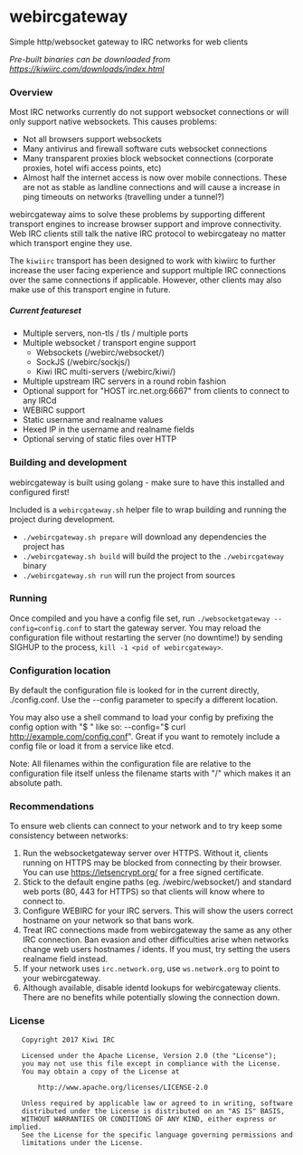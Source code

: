 # webircgateway
Simple http/websocket gateway to IRC networks for web clients

*Pre-built binaries can be downloaded from https://kiwiirc.com/downloads/index.html*

### Overview
Most IRC networks currently do not support websocket connections or will only support native websockets. This causes problems:
* Not all browsers support websockets
* Many antivirus and firewall software cuts websocket connections
* Many transparent proxies block websocket connections (corporate proxies, hotel wifi access points, etc)
* Almost half the internet access is now over mobile connections. These are not as stable as landline connections and will cause a increase in ping timeouts on networks (travelling under a tunnel?)

webircgateway aims to solve these problems by supporting different transport engines to increase browser support and improve connectivity. Web IRC clients still talk the native IRC protocol to webircgateay no matter which transport engine they use.

The `kiwiirc` transport has been designed to work with kiwiirc to further increase the user facing experience and support multiple IRC connections over the same connections if applicable. However, other clients may also make use of this transport engine in future.

##### Current featureset
* Multiple servers, non-tls / tls / multiple ports
* Multiple websocket / transport engine support
    * Websockets (/webirc/websocket/)
    * SockJS (/webirc/sockjs/)
    * Kiwi IRC multi-servers (/webirc/kiwi/)
* Multiple upstream IRC servers in a round robin fashion
* Optional support for "HOST irc.net.org:6667" from clients to connect to any IRCd
* WEBIRC support
* Static username and realname values
* Hexed IP in the username and realname fields
* Optional serving of static files over HTTP

### Building and development
webircgateway is built using golang - make sure to have this installed and configured first!

Included is a `webircgateway.sh` helper file to wrap building and running the project during development.
* `./webircgateway.sh prepare` will download any dependencies the project has
* `./webircgateway.sh build` will build the project to the `./webircgateway` binary
* `./webircgateway.sh run` will run the project from sources

### Running
Once compiled and you have a config file set, run `./websocketgateway --config=config.conf` to start the gateway server. You may reload the configuration file without restarting the server (no downtime!) by sending SIGHUP to the process, `kill -1 <pid of webircgateway>`.

### Configuration location
By default the configuration file is looked for in the current directly, ./config.conf. Use the --config parameter to specify a different location.

You may also use a shell command to load your config by prefixing the config option with "$ " like so: --config="$ curl http://example.com/config.conf". Great if you want to remotely include a config file or load it from a service like etcd.

Note: All filenames within the configuration file are relative to the configuration file itself unless the filename starts with "/" which makes it an absolute path.

### Recommendations
To ensure web clients can connect to your network and to try keep some consistency between networks:

1. Run the websocketgateway server over HTTPS. Without it, clients running on HTTPS may be blocked from connecting by their browser. You can use https://letsencrypt.org/ for a free signed certificate.
2. Stick to the default engine paths (eg. /webirc/websocket/) and standard web ports (80, 443 for HTTPS) so that clients will know where to connect to.
3. Configure WEBIRC for your IRC servers. This will show the users correct hostname on your network so that bans work.
4. Treat IRC connections made from webircgateway the same as any other IRC connection. Ban evasion and other difficulties arise when networks change web users hostnames / idents. If you must, try setting the users realname field instead.
5. If your network uses `irc.network.org`, use `ws.network.org` to point to your webircgateway.
6. Although available, disable identd lookups for webircgateway clients. There are no benefits while potentially slowing the connection down.

### License
~~~
   Copyright 2017 Kiwi IRC

   Licensed under the Apache License, Version 2.0 (the "License");
   you may not use this file except in compliance with the License.
   You may obtain a copy of the License at

       http://www.apache.org/licenses/LICENSE-2.0

   Unless required by applicable law or agreed to in writing, software
   distributed under the License is distributed on an "AS IS" BASIS,
   WITHOUT WARRANTIES OR CONDITIONS OF ANY KIND, either express or implied.
   See the License for the specific language governing permissions and
   limitations under the License.
~~~
